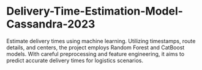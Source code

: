 # Delivery-Time-Estimation-Model-Cassandra-2023
Estimate delivery times using machine learning. Utilizing timestamps, route details, and centers, the project employs Random Forest and CatBoost models. With careful preprocessing and feature engineering, it aims to predict accurate delivery times for logistics scenarios.

